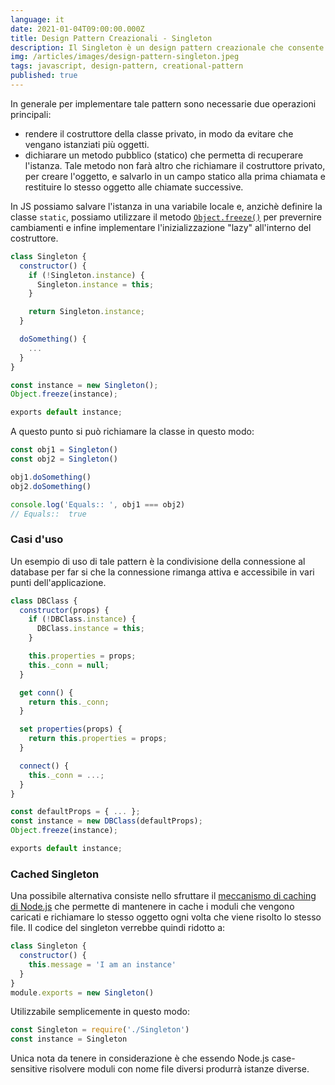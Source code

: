 ```yaml
---
language: it
date: 2021-01-04T09:00:00.000Z
title: Design Pattern Creazionali - Singleton
description: Il Singleton è un design pattern creazionale che consente di garantire che una classe abbia una sola istanza, fornendo al contempo un punto di accesso globale ad essa.
img: /articles/images/design-pattern-singleton.jpeg
tags: javascript, design-pattern, creational-pattern
published: true
---
```


In generale per implementare tale pattern sono necessarie due operazioni principali:

- rendere il costruttore della classe privato, in modo da evitare che vengano istanziati più oggetti.
- dichiarare un metodo pubblico (statico) che permetta di recuperare l'istanza. Tale metodo non farà altro che richiamare il costruttore privato, per creare l'oggetto, e salvarlo in un campo statico alla prima chiamata e restituire lo stesso oggetto alle chiamate successive.

In JS possiamo salvare l'istanza in una variabile locale e, anzichè definire la classe `static`, possiamo utilizzare il metodo [`Object.freeze()`](https://developer.mozilla.org/en-US/docs/Web/JavaScript/Reference/Global_Objects/Object/freeze?retiredLocale=it) per prevernire cambiamenti e infine implementare l'inizializzazione "lazy" all'interno del costruttore.

```javascript
class Singleton {
  constructor() {
    if (!Singleton.instance) {
      Singleton.instance = this;
    }

    return Singleton.instance;
  }

  doSomething() {
    ...
  }
}

const instance = new Singleton();
Object.freeze(instance);

exports default instance;
```

A questo punto si può richiamare la classe in questo modo:

```javascript
const obj1 = Singleton()
const obj2 = Singleton()

obj1.doSomething()
obj2.doSomething()

console.log('Equals:: ', obj1 === obj2)
// Equals::  true
```

### Casi d'uso

Un esempio di uso di tale pattern è la condivisione della connessione al database per far si che la connessione rimanga attiva e accessibile in vari punti dell'applicazione.

```javascript
class DBClass {
  constructor(props) {
    if (!DBClass.instance) {
      DBClass.instance = this;
    }

    this.properties = props;
    this._conn = null;
  }

  get conn() {
    return this._conn;
  }

  set properties(props) {
    return this.properties = props;
  }

  connect() {
    this._conn = ...;
  }
}

const defaultProps = { ... };
const instance = new DBClass(defaultProps);
Object.freeze(instance);

exports default instance;
```

### Cached Singleton

Una possibile alternativa consiste nello sfruttare il [meccanismo di caching di Node.js](https://nodejs.org/api/modules.html#modules_caching) che permette di mantenere in cache i moduli che vengono caricati e richiamare lo stesso oggetto ogni volta che viene risolto lo stesso file. Il codice del singleton verrebbe quindi ridotto a:

```javascript
class Singleton {
  constructor() {
    this.message = 'I am an instance'
  }
}
module.exports = new Singleton()
```

Utilizzabile semplicemente in questo modo:

```javascript
const Singleton = require('./Singleton')
const instance = Singleton
```

Unica nota da tenere in considerazione è che essendo Node.js case-sensitive risolvere moduli con nome file diversi produrrà istanze diverse.
